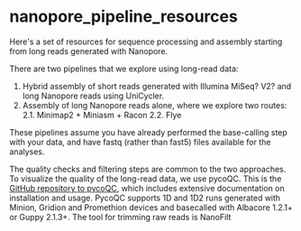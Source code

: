 # nanopore_pipeline_resources

Here's a set of resources for sequence processing and assembly starting from long reads generated with Nanopore. 

There are two pipelines that we explore using long-read data:

1. Hybrid assembly of short reads generated with Illumina MiSeq? V2? and long Nanopore reads using UniCycler.
2. Assembly of long Nanopore reads alone, where we explore two routes:
2.1. Minimap2 + Miniasm + Racon
2.2. Flye

These pipelines assume you have already performed the base-calling step with your data, and have fastq (rather than fast5) files available for the analyses.


The quality checks and filtering steps are common to the two approaches. To visualize the quality of the long-read data, we use pycoQC. This is the [GitHub repository to pycoQC](https://tleonardi.github.io/pycoQC/), which includes extensive documentation on installation and usage. PycoQC supports 1D and 1D2 runs generated with Minion, Gridion and Promethion devices and basecalled with Albacore 1.2.1+ or Guppy 2.1.3+. The tool for trimming raw reads is NanoFilt 



